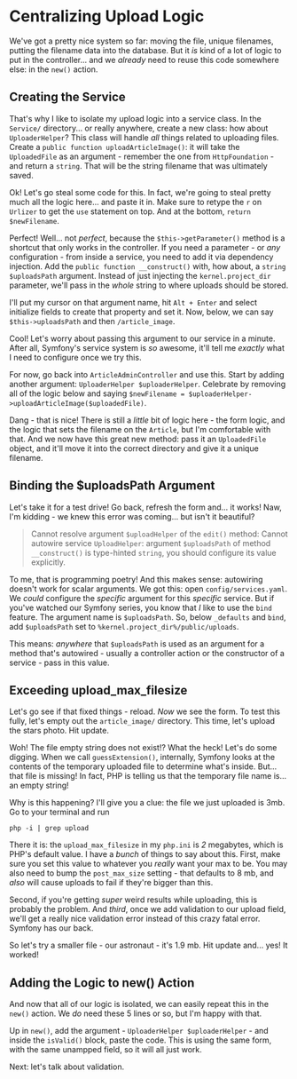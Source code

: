 # Centralizing Upload Logic

We've got a pretty nice system so far: moving the file, unique filenames, putting
the filename data into the database. But it *is* kind of a lot of logic to put
in the controller... and we *already* need to reuse this code somewhere else:
in the `new()` action.

## Creating the Service

That's why I like to isolate my upload logic into a service class. In the `Service/`
directory... or really anywhere, create a new class: how about `UploaderHelper`?
This class will handle *all* things related to uploading files. Create a
`public function uploadArticleImage()`: it will take the `UploadedFile` as an
argument - remember the one from `HttpFoundation` - and return a `string`. That will
be the string filename that was ultimately saved.

Ok! Let's go steal some code for this. In fact, we're going to steal pretty much
all the logic here... and paste it in. Make sure to retype the `r` on `Urlizer`
to get the `use` statement on top. And at the bottom, `return $newFilename`.

Perfect! Well... not *perfect*, because the `$this->getParameter()` method is a
shortcut that only works in the controller. If you need a parameter - or *any*
configuration - from inside a service, you need to add it via dependency injection.
Add the `public function __construct()` with, how about, a `string $uploadsPath`
argument. Instead of just injecting the `kernel.project_dir` parameter, we'll pass
in the *whole* string to where uploads should be stored.

I'll put my cursor on that argument name, hit `Alt + Enter` and select initialize
fields to create that property and set it. Now, below, we can say
`$this->uploadsPath` and then `/article_image`.

Cool! Let's worry about passing this argument to our service in a minute. After
all, Symfony's service system is *so* awesome, it'll tell me *exactly* what I need
to configure once we try this.

For now, go back into `ArticleAdminController` and use this. Start by adding another
argument: `UploaderHelper $uploaderHelper`. Celebrate by removing all of the logic
below and saying `$newFilename = $uploaderHelper->uploadArticleImage($uploadedFile)`.

Dang - that is nice! There is still a *little* bit of logic here - the form logic,
and the logic that sets the filename on the `Article`, but I'm comfortable with
that. And we now have this great new method: pass it an `UploadedFile` object, and
it'll move it into the correct directory and give it a unique filename.

## Binding the $uploadsPath Argument

Let's take it for a test drive! Go back, refresh the form and... it works! Naw,
I'm kidding - we knew this error was coming... but isn't it beautiful?

> Cannot resolve argument `$uploadHelper` of the `edit()` method: Cannot autowire
> service `UploadHelper`: argument `$uploadsPath` of method `__construct()` is
> type-hinted `string`, you should configure its value explicitly.

To me, that is programming poetry! And this makes sense: autowiring doesn't work
for scalar arguments. We got this: open `config/services.yaml`. We *could* configure
the *specific* argument for this *specific* service. But if you've watched our
Symfony series, you know that *I* like to use the `bind` feature. The argument
name is `$uploadsPath`. So, below `_defaults` and `bind`, add `$uploadsPath` set
to `%kernel.project_dir%/public/uploads`.

This means: *anywhere* that `$uploadsPath` is used as an argument for a method
that's autowired - usually a controller action or the constructor of a service -
pass in this value.

## Exceeding upload_max_filesize

Let's go see if that fixed things - reload. *Now* we see the form. To test this
fully, let's empty out the `article_image/` directory. This time, let's upload
the stars photo. Hit update.

Woh! The file empty string does not exist!? What the heck! Let's do some digging.
When we call `guessExtension()`, internally, Symfony looks at the contents of the
temporary uploaded file to determine what's inside. But... that file is missing!
In fact, PHP is telling us that the temporary file name is... an empty string!

Why is this happening? I'll give you a clue: the file we just uploaded is 3mb.
Go to your terminal and run

```terminal
php -i | grep upload
```

There it is: the `upload_max_filesize` in my `php.ini` is *2* megabytes, which
is PHP's default value. I have a *bunch* of things to say about this. First, make
sure you set this value to whatever you *really* want your max to be. You may also
need to bump the `post_max_size` setting - that defaults to 8 mb, and *also* will
cause uploads to fail if they're bigger than this.

Second, if you're getting *super* weird results while uploading, this is probably
the problem. And *third*, once we add validation to our upload field, we'll get
a really nice validation error instead of this crazy fatal error. Symfony has our
back.

So let's try a smaller file - our astronaut - it's 1.9 mb. Hit update and... yes!
It worked!

## Adding the Logic to new() Action

And now that all of our logic is isolated, we can easily repeat this in the
`new()` action. We *do* need these 5 lines or so, but I'm happy with that.

Up in `new()`, add the argument - `UploaderHelper $uploaderHelper` - and inside
the `isValid()` block, paste the code. This is using the same form, with the same
unampped field, so it will all just work.

Next: let's talk about validation.
